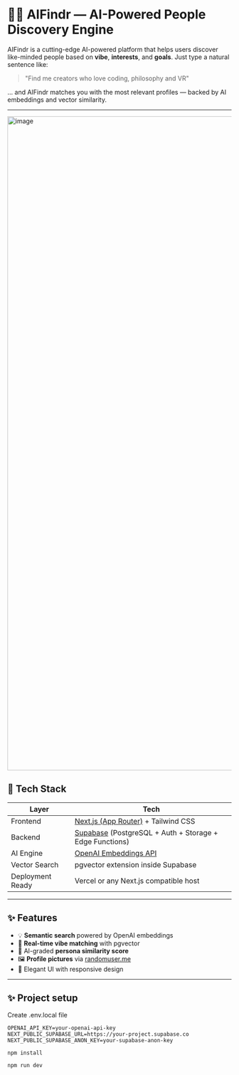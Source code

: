 # 🕵️‍♂️ AIFindr — AI-Powered People Discovery Engine

AIFindr is a cutting-edge AI-powered platform that helps users discover like-minded people based on **vibe**, **interests**, and **goals**. Just type a natural sentence like:

> "Find me creators who love coding, philosophy and VR"

… and AIFindr matches you with the most relevant profiles — backed by AI embeddings and vector similarity.

---

<img width="1470" alt="image" src="https://github.com/user-attachments/assets/21a90dc6-872b-4b1d-b276-ad5657ed0031" />


## 🚀 Tech Stack

| Layer | Tech |
|------|------|
| Frontend | [Next.js (App Router)](https://nextjs.org/docs/app) + Tailwind CSS |
| Backend | [Supabase](https://supabase.com) (PostgreSQL + Auth + Storage + Edge Functions) |
| AI Engine | [OpenAI Embeddings API](https://platform.openai.com/docs/guides/embeddings) |
| Vector Search | pgvector extension inside Supabase |
| Deployment Ready | Vercel or any Next.js compatible host |

---

## ✨ Features

- 💡 **Semantic search** powered by OpenAI embeddings
- 🔎 **Real-time vibe matching** with pgvector
- 🧠 AI-graded **persona similarity score**
- 🖼️ **Profile pictures** via [randomuser.me](https://randomuser.me)
- 🌈 Elegant UI with responsive design

---

## ✨ Project setup

Create .env.local file
```# .env.local
OPENAI_API_KEY=your-openai-api-key
NEXT_PUBLIC_SUPABASE_URL=https://your-project.supabase.co
NEXT_PUBLIC_SUPABASE_ANON_KEY=your-supabase-anon-key
```

```npm install```

```npm run dev```
